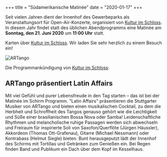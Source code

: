 +++
title = "Südamerikanische Matinée"
date = "2020-01-17"
+++

Seit vielen Jahren dient der Innenhof des Gewerbeparks als Veranstaltungsort für Open-Air-Konzerte, organisiert von [Kultur im Schloss](https://www.kulturimschloss.de). In diesem Jahr findet statt des üblichen Abendprogramms eine Matinée am **Sonntag, den 21. Juni 2020** um **11:00 Uhr** statt. 

Karten über [Kultur im Schloss](https://www.kulturimschloss.de/programm/detail/article/suedamerikanische-matinee-im-schirm.html). Wir laden Sie sehr herzlich zu einem Besuch ein!

![ARTango](/images/aktuelles/artango.jpg)

Die Programmankündigung von [Kultur im Schloss](https://www.kulturimschloss.de):

## ARTango präsentiert Latin Affairs

Mit viel Gefühl und purer Lebensfreude in den Tag starten – das ist bei der Matinée im Schirm Programm. "Latin Affairs" präsentieren die Stuttgarter Musiker von ARTango und bieten einen musikalischen Cocktail, zu dem die Herbheit und Schroffheit des Tangos genauso gehört wie die Leichtigkeit und Süße einer brasilianischen Bossa Nova oder Samba! Leidenschaftliche Rhythmen und melancholische ruhige Passagen werden sich abwechseln und Freiraum für inspirierte Soli von Saxofon/Querflöte (Jürgen Häussler), Akkordeon (Thomas Ott-Grafenau), Gitarre (Michael Nessmann) oder Kontrabass (Helmut Siegle) bieten. Bunt herausgeputzt lädt der Innenhof des Schirms mit Tortillas und Getränken zum Genießen ein. Bei Regen finden Band und Publikum ein Dach über dem Kopf im Kesselhaus.